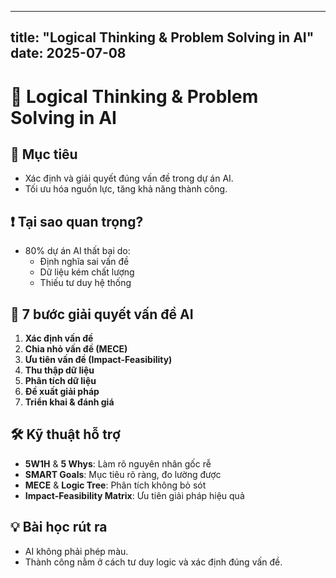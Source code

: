 ---
title: "Logical Thinking & Problem Solving in AI"
date: 2025-07-08
--

# 📘 Logical Thinking & Problem Solving in AI

## 🎯 Mục tiêu
- Xác định và giải quyết đúng vấn đề trong dự án AI.
- Tối ưu hóa nguồn lực, tăng khả năng thành công.

## ❗ Tại sao quan trọng?
- 80% dự án AI thất bại do:
  - Định nghĩa sai vấn đề
  - Dữ liệu kém chất lượng
  - Thiếu tư duy hệ thống

## 🔁 7 bước giải quyết vấn đề AI
1. **Xác định vấn đề**
2. **Chia nhỏ vấn đề (MECE)**
3. **Ưu tiên vấn đề (Impact-Feasibility)**
4. **Thu thập dữ liệu**
5. **Phân tích dữ liệu**
6. **Đề xuất giải pháp**
7. **Triển khai & đánh giá**

## 🛠️ Kỹ thuật hỗ trợ
- **5W1H** & **5 Whys**: Làm rõ nguyên nhân gốc rễ
- **SMART Goals**: Mục tiêu rõ ràng, đo lường được
- **MECE** & **Logic Tree**: Phân tích không bỏ sót
- **Impact-Feasibility Matrix**: Ưu tiên giải pháp hiệu quả

## 💡 Bài học rút ra
- AI không phải phép màu.
- Thành công nằm ở cách tư duy logic và xác định đúng vấn đề.
